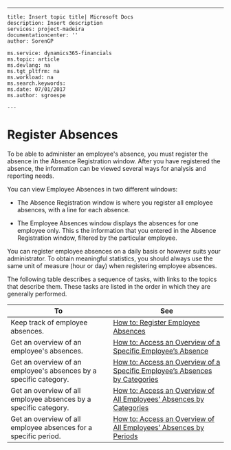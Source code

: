 ---
    title: Insert topic title| Microsoft Docs
    description: Insert description
    services: project-madeira
    documentationcenter: ''
    author: SorenGP

    ms.service: dynamics365-financials
    ms.topic: article
    ms.devlang: na
    ms.tgt_pltfrm: na
    ms.workload: na
    ms.search.keywords:
    ms.date: 07/01/2017
    ms.author: sgroespe

    ---
# Register Absences
To be able to administer an employee's absence, you must register the absence in the Absence Registration window. After you have registered the absence, the information can be viewed several ways for analysis and reporting needs.  
  
 You can view Employee Absences in two different windows:  
  
-   The Absence Registration window is where you register all employee absences, with a line for each absence.  
  
-   The Employee Absences window displays the absences for one employee only. This s the information that you entered in the Absence Registration window, filtered by the particular employee.  
  
 You can register employee absences on a daily basis or however suits your administrator. To obtain meaningful statistics, you should always use the same unit of measure \(hour or day\) when registering employee absences.  
  
 The following table describes a sequence of tasks, with links to the topics that describe them. These tasks are listed in the order in which they are generally performed.  
  
|**To**|**See**|  
|------------|-------------|  
|Keep track of employee absences.|[How to: Register Employee Absences](../how-to-register-employee-absences.md)|  
|Get an overview of an employee's absences.|[How to: Access an Overview of a Specific Employee’s Absence](../how-to-access-an-overview-of-a-specific-employee’s-absence.md)|  
|Get an overview of an employee's absences by a specific category.|[How to: Access an Overview of a Specific Employee’s Absences by Categories](../how-to-access-an-overview-of-a-specific-employee’s-absences-by-categories.md)|  
|Get an overview of all employee absences by a specific category.|[How to: Access an Overview of All Employees’ Absences by Categories](../how-to-access-an-overview-of-all-employees’-absences-by-categories.md)|  
|Get an overview of all employee absences for a specific period.|[How to: Access an Overview of All Employees’ Absences by Periods](../how-to-access-an-overview-of-all-employees’-absences-by-periods.md)|